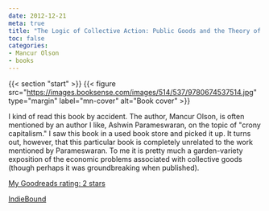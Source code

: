 ```yaml
---
date: 2012-12-21
meta: true
title: "The Logic of Collective Action: Public Goods and the Theory of Groups"
toc: false
categories:
- Mancur Olson
- books
---
```


{{< section "start" >}}
{{< figure src="https://images.booksense.com/images/514/537/9780674537514.jpg" type="margin" label="mn-cover" alt="Book cover" >}}

I kind of read this book by accident. The author, Mancur Olson, is often mentioned by an author I like, Ashwin Parameswaran, on the topic of "crony capitalism." I saw this book in a used book store and picked it up. It turns out, however, that this particular book is completely unrelated to the work mentioned by Parameswaran. To me it is pretty much a garden-variety exposition of the economic problems associated with collective goods (though perhaps it was groundbreaking when published).

[My Goodreads rating: 2 stars](https://www.goodreads.com/review/show/479447353)  

[IndieBound](https://www.indiebound.org/book/9780674537514)
